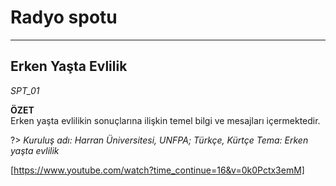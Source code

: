 # Radyo spotu
***

## Erken Yaşta Evlilik 
*SPT_01*

**ÖZET**  
Erken yaşta evlilikin sonuçlarına ilişkin temel bilgi ve mesajları içermektedir.

?> *Kuruluş adı: Harran Üniversitesi, UNFPA; Türkçe, Kürtçe Tema: Erken yaşta evlilik*

[https://www.youtube.com/watch?time_continue=16&v=0k0Pctx3emM]
